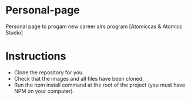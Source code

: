 # Personal-page

 Personal page to progam new career airs program [Atomiccas & Atomicc Studio]

# Instructions
- Clone the repository for you.
- Check that the images and all files have been cloned.
- Run the npm install command at the root of the project (you must have NPM on your computer).